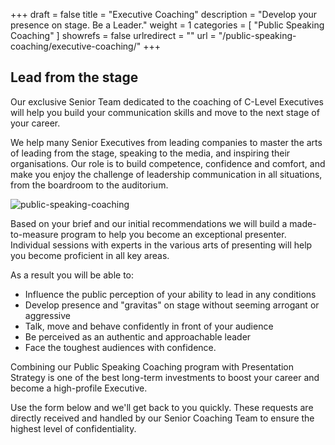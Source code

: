 +++
draft 		= false
title 		= "Executive Coaching"
description	= "Develop your presence on stage. Be a Leader."
weight		= 1
categories	= [ "Public Speaking Coaching" ]
showrefs	= false
urlredirect	= ""
url 		= "/public-speaking-coaching/executive-coaching/"
+++


## Lead from the stage


Our exclusive Senior Team dedicated to the coaching of C-Level Executives will help you build your communication skills and move to the next stage of your career.

We help many Senior Executives from leading companies to master the arts of leading from the stage, speaking to the media, and inspiring their organisations. Our role is to build competence, confidence and comfort, and make you enjoy the challenge of leadership communication in all situations, from the boardroom to the auditorium.

![public-speaking-coaching][pic1]

Based on your brief and our initial recommendations we will build a made-to-measure program to help you become an exceptional presenter. Individual sessions with experts in the various arts of presenting will help you become proficient in all key areas.

As a result you will be able to:

* Influence the public perception of your ability to lead in any conditions
* Develop presence and "gravitas" on stage without seeming arrogant or aggressive
* Talk, move and behave confidently in front of your audience
* Be perceived as an authentic and approachable leader
* Face the toughest audiences with confidence.

Combining our Public Speaking Coaching program with Presentation Strategy is one of the best long-term investments to boost your career and become a high-profile Executive.

Use the form below and we'll get back to you quickly. These requests are directly received and handled by our Senior Coaching Team to ensure the highest level of confidentiality.

[pic1]: /pictures/public-speaking-coaching/public-speaking-coaching/public-speaking-coaching.jpg